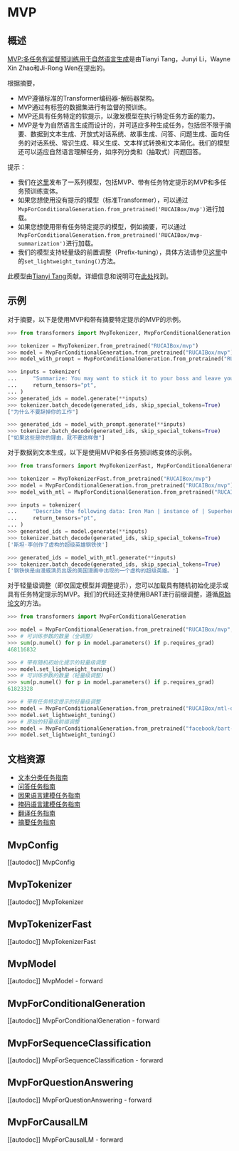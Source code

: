 <!--版权2022年HuggingFace团队。版权所有。

根据Apache许可证第2.0版（“许可证”），您除非符合许可证的规定，在未获得版权人的许可的情况下不得使用此文件。
您可以在以下位置获得许可证的副本：

http://www.apache.org/licenses/LICENSE-2.0

除非适用法律要求或书面同意，根据许可证分发的软件以“原样”分发且不附带任何明示或暗示的保证或条件。请参阅许可证以获取有关许可证下特定语言的权限和限制的详细信息。

⚠️请注意，此文件以Markdown格式编写，但包含了我们文档构建器（类似于MDX）的特定语法，可能无法在您的Markdown查看器中正确呈现。

-->

# MVP

## 概述

[MVP:多任务有监督预训练用于自然语言生成](https://arxiv.org/abs/2206.12131)是由Tianyi Tang，Junyi Li，Wayne Xin Zhao和Ji-Rong Wen在提出的。

根据摘要，

- MVP遵循标准的Transformer编码器-解码器架构。
- MVP通过有标签的数据集进行有监督的预训练。
- MVP还具有任务特定的软提示，以激发模型在执行特定任务方面的能力。
- MVP是专为自然语言生成而设计的，并可适应多种生成任务，包括但不限于摘要、数据到文本生成、开放式对话系统、故事生成、问答、问题生成、面向任务的对话系统、常识生成、释义生成、文本样式转换和文本简化。我们的模型还可以适应自然语言理解任务，如序列分类和（抽取式）问题回答。

提示：
- 我们在[这里](https://huggingface.co/models?filter=mvp)发布了一系列模型，包括MVP、带有任务特定提示的MVP和多任务预训练变体。
- 如果您想使用没有提示的模型（标准Transformer），可以通过`MvpForConditionalGeneration.from_pretrained('RUCAIBox/mvp')`进行加载。
- 如果您想使用带有任务特定提示的模型，例如摘要，可以通过`MvpForConditionalGeneration.from_pretrained('RUCAIBox/mvp-summarization')`进行加载。
- 我们的模型支持轻量级的前置调整（Prefix-tuning），具体方法请参见[这里](https://arxiv.org/abs/2101.00190)中的`set_lightweight_tuning()`方法。

此模型由[Tianyi Tang](https://huggingface.co/StevenTang)贡献。详细信息和说明可在[此处](https://github.com/RUCAIBox/MVP)找到。

## 示例
对于摘要，以下是使用MVP和带有摘要特定提示的MVP的示例。

```python
>>> from transformers import MvpTokenizer, MvpForConditionalGeneration

>>> tokenizer = MvpTokenizer.from_pretrained("RUCAIBox/mvp")
>>> model = MvpForConditionalGeneration.from_pretrained("RUCAIBox/mvp")
>>> model_with_prompt = MvpForConditionalGeneration.from_pretrained("RUCAIBox/mvp-summarization")

>>> inputs = tokenizer(
...     "Summarize: You may want to stick it to your boss and leave your job, but don't do it if these are your reasons.",
...     return_tensors="pt",
... )
>>> generated_ids = model.generate(**inputs)
>>> tokenizer.batch_decode(generated_ids, skip_special_tokens=True)
["为什么不要辞掉你的工作"]

>>> generated_ids = model_with_prompt.generate(**inputs)
>>> tokenizer.batch_decode(generated_ids, skip_special_tokens=True)
["如果这些是你的理由，就不要这样做"]
```

对于数据到文本生成，以下是使用MVP和多任务预训练变体的示例。
```python
>>> from transformers import MvpTokenizerFast, MvpForConditionalGeneration

>>> tokenizer = MvpTokenizerFast.from_pretrained("RUCAIBox/mvp")
>>> model = MvpForConditionalGeneration.from_pretrained("RUCAIBox/mvp")
>>> model_with_mtl = MvpForConditionalGeneration.from_pretrained("RUCAIBox/mtl-data-to-text")

>>> inputs = tokenizer(
...     "Describe the following data: Iron Man | instance of | Superhero [SEP] Stan Lee | creator | Iron Man",
...     return_tensors="pt",
... )
>>> generated_ids = model.generate(**inputs)
>>> tokenizer.batch_decode(generated_ids, skip_special_tokens=True)
['斯坦·李创作了虚构的超级英雄钢铁侠']

>>> generated_ids = model_with_mtl.generate(**inputs)
>>> tokenizer.batch_decode(generated_ids, skip_special_tokens=True)
['钢铁侠是由漫威演员出版的美国漫画中出现的一个虚构的超级英雄。']
```

对于轻量级调整（即仅固定模型并调整提示），您可以加载具有随机初始化提示或具有任务特定提示的MVP。我们的代码还支持使用BART进行前缀调整，遵循[原始论文](https://arxiv.org/abs/2101.00190)的方法。

```python
>>> from transformers import MvpForConditionalGeneration

>>> model = MvpForConditionalGeneration.from_pretrained("RUCAIBox/mvp", use_prompt=True)
>>> # 可训练参数的数量（全调整）
>>> sum(p.numel() for p in model.parameters() if p.requires_grad)
468116832

>>> # 带有随机初始化提示的轻量级调整
>>> model.set_lightweight_tuning()
>>> # 可训练参数的数量（轻量级调整）
>>> sum(p.numel() for p in model.parameters() if p.requires_grad)
61823328

>>> # 带有任务特定提示的轻量级调整
>>> model = MvpForConditionalGeneration.from_pretrained("RUCAIBox/mtl-data-to-text")
>>> model.set_lightweight_tuning()
>>> # 原始的轻量级前缀调整
>>> model = MvpForConditionalGeneration.from_pretrained("facebook/bart-large", use_prompt=True)
>>> model.set_lightweight_tuning()
```

## 文档资源

- [文本分类任务指南](../tasks/sequence_classification)
- [问答任务指南](../tasks/question_answering)
- [因果语言建模任务指南](../tasks/language_modeling)
- [掩码语言建模任务指南](../tasks/masked_language_modeling)
- [翻译任务指南](../tasks/translation)
- [摘要任务指南](../tasks/summarization)

## MvpConfig

[[autodoc]] MvpConfig

## MvpTokenizer

[[autodoc]] MvpTokenizer

## MvpTokenizerFast

[[autodoc]] MvpTokenizerFast

## MvpModel

[[autodoc]] MvpModel
    - forward

## MvpForConditionalGeneration

[[autodoc]] MvpForConditionalGeneration
    - forward

## MvpForSequenceClassification

[[autodoc]] MvpForSequenceClassification
    - forward

## MvpForQuestionAnswering

[[autodoc]] MvpForQuestionAnswering
    - forward

## MvpForCausalLM

[[autodoc]] MvpForCausalLM
    - forward